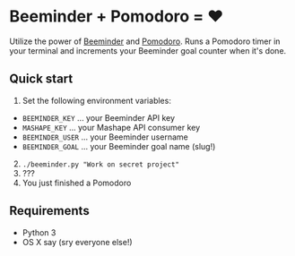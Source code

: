 # Beeminder + Pomodoro = ❤️

Utilize the power of [Beeminder](http://beeminder.com/) and
[Pomodoro](http://pomodorotechnique.com). Runs a Pomodoro timer in your terminal
and increments your Beeminder goal counter when it's done.

## Quick start

1. Set the following environment variables:
  + `BEEMINDER_KEY` ... your Beeminder API key
  + `MASHAPE_KEY` ... your Mashape API consumer key
  + `BEEMINDER_USER` ... your Beeminder username
  + `BEEMINDER_GOAL` ... your Beeminder goal name (slug!)
2. `./beeminder.py "Work on secret project"`
3. ???
4. You just finished a Pomodoro

## Requirements

+ Python 3
+ OS X say (sry everyone else!)
